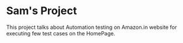 # Sam's Project

This project talks about Automation testing on Amazon.in website for executing few test cases on the HomePage.
